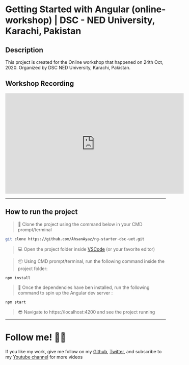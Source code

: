 
# Getting Started with Angular (online-workshop) | DSC - NED University, Karachi, Pakistan

## Description

This project is created for the Online workshop that happened on 24th Oct, 2020. Organized by DSC NED University, Karachi, Pakistan.

## Workshop Recording

<iframe width="560" height="315" src="https://www.youtube.com/embed/Mwb3eHhVOf0" frameborder="0" allow="accelerometer; autoplay; clipboard-write; encrypted-media; gyroscope; picture-in-picture" allowfullscreen></iframe>

<hr>

## How to run the project

> 🧐 Clone the project using the command below in your CMD prompt/terminal 
```bash
git clone https://github.com/AhsanAyaz/ng-starter-dsc-uet.git
```

> 💻 Open the project folder inside [VSCode](https://code.visualstudio.com/) (or your favorite editor) 

> 📦 Using CMD prompt/terminal, run the following command inside the project folder:
```bash
npm install
```

> 🚀 Once the dependencies have ben installed, run the following command to spin up the Angular dev server :
```bash
npm start
```

> 😎 Navigate to https://localhost:4200 and see the project running 

<hr>

# Follow me! 🎉🎉   
If you like my work, give me follow on my [Github](https://github.com/ahsanayaz), [Twitter](https://twitter.com/iamahsanayaz), and subscribe to my [Youtube channel](https://www.youtube.com/channel/UCAys-Lg76QcRNGc0dOr_bXA) for more videos
